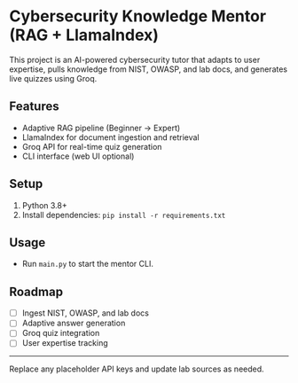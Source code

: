 # Cybersecurity Knowledge Mentor (RAG + LlamaIndex)

This project is an AI-powered cybersecurity tutor that adapts to user expertise, pulls knowledge from NIST, OWASP, and lab docs, and generates live quizzes using Groq.

## Features
- Adaptive RAG pipeline (Beginner → Expert)
- LlamaIndex for document ingestion and retrieval
- Groq API for real-time quiz generation
- CLI interface (web UI optional)

## Setup
1. Python 3.8+
2. Install dependencies: `pip install -r requirements.txt`

## Usage
- Run `main.py` to start the mentor CLI.

## Roadmap
- [ ] Ingest NIST, OWASP, and lab docs
- [ ] Adaptive answer generation
- [ ] Groq quiz integration
- [ ] User expertise tracking

---

Replace any placeholder API keys and update lab sources as needed.